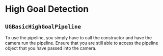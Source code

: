 # High Goal Detection

## `UGBasicHighGoalPipeline`

To use the pipeline, you simply have to call the constructor and have the camera run the pipeline. Ensure that you are still able to access the pipeline object that you have passed into the camera.

